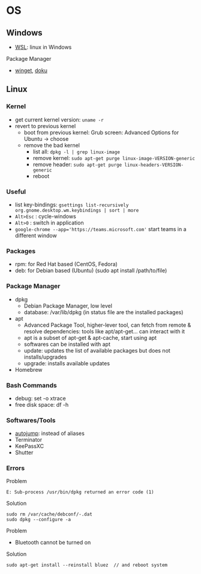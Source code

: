 # OS

## Windows

- [WSL](https://en.wikipedia.org/wiki/Windows_Subsystem_for_Linux): linux in Windows

Package Manager

- [winget](https://github.com/microsoft/winget-cli), [doku](https://docs.microsoft.com/en-us/windows/package-manager/)

## Linux

### Kernel

- get current kernel version: `uname -r`
- revert to previous kernel
  - boot from previous kernel: Grub screen: Advanced Options for Ubuntu -> choose
  - remove the bad kernel
    - list all: `dpkg -l | grep linux-image`
    - remove kernel: `sudo apt-get purge linux-image-VERSION-generic`
    - remove header: `sudo apt-get purge linux-headers-VERSION-generic`
    - reboot

### Useful

- list key-bindings: `gsettings list-recursively org.gnome.desktop.wm.keybindings | sort | more`
- `Alt>Esc` : cycle-windows
- `Alt>0` : switch in application
- `google-chrome --app='https://teams.microsoft.com'` start teams in a different window

### Packages

- rpm: for Red Hat based (CentOS, Fedora)
- deb: for Debian based (Ubuntu) (sudo apt install /path/to/file)

### Package Manager

- dpkg
  - Debian Package Manager, low level
  - database: /var/lib/dpkg (in status file are the installed packages)
- apt
  - Advanced Package Tool, higher-lever tool, can fetch from remote & resolve dependencies: tools like apt/apt-get... can interact with it
  - apt is a subset of apt-get & apt-cache, start using apt
  - softwares can be installed with apt
  - update: updates the list of available packages but does not installs/upgrades
  - upgrade: installs available updates
- Homebrew

### Bash Commands

- debug: set -o xtrace
- free disk space: df -h

### Softwares/Tools

- [autojump](https://github.com/wting/autojump): instead of aliases
- Terminator
- KeePassXC
- Shutter

### Errors

Problem

```shell
E: Sub-process /usr/bin/dpkg returned an error code (1)
```

Solution

```shell
sudo rm /var/cache/debconf/-.dat
sudo dpkg --configure -a
```

Problem

- Bluetooth cannot be turned on

Solution

```shell
sudo apt-get install --reinstall bluez  // and reboot system
```
